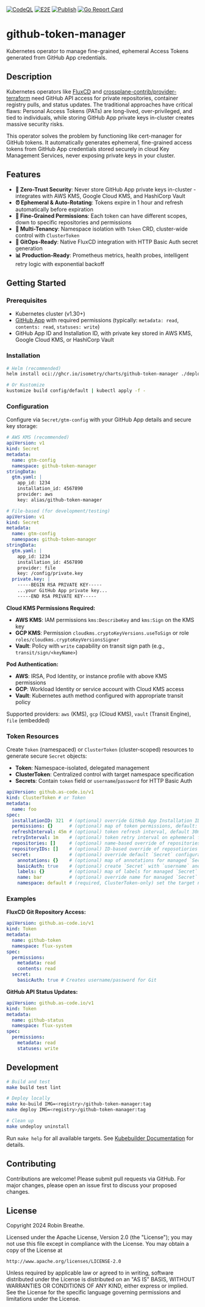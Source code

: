 [![CodeQL](https://github.com/isometry/github-token-manager/actions/workflows/codeql.yaml/badge.svg)](https://github.com/isometry/github-token-manager/actions/workflows/codeql.yaml)
[![E2E](https://github.com/isometry/github-token-manager/actions/workflows/e2e.yaml/badge.svg)](https://github.com/isometry/github-token-manager/actions/workflows/e2e.yaml)
[![Publish](https://github.com/isometry/github-token-manager/actions/workflows/publish.yaml/badge.svg)](https://github.com/isometry/github-token-manager/actions/workflows/publish.yaml)
[![Go Report Card](https://goreportcard.com/badge/github.com/isometry/github-token-manager)](https://goreportcard.com/report/github.com/isometry/github-token-manager)

# github-token-manager

Kubernetes operator to manage fine-grained, ephemeral Access Tokens generated from GitHub App credentials.

## Description

Kubernetes operators like [FluxCD](https://fluxcd.io/) and [crossplane-contrib/provider-terraform](https://github.com/crossplane-contrib/provider-terraform) need GitHub API access for private repositories, container registry pulls, and status updates. The traditional approaches have critical flaws: Personal Access Tokens (PATs) are long-lived, over-privileged, and tied to individuals, while storing GitHub App private keys in-cluster creates massive security risks.

This operator solves the problem by functioning like cert-manager for GitHub tokens. It automatically generates ephemeral, fine-grained access tokens from GitHub App credentials stored securely in cloud Key Management Services, never exposing private keys in your cluster.

## Features

- **🔐 Zero-Trust Security**: Never store GitHub App private keys in-cluster - integrates with AWS KMS, Google Cloud KMS, and HashiCorp Vault
- **⏰ Ephemeral & Auto-Rotating**: Tokens expire in 1 hour and refresh automatically before expiration
- **🎯 Fine-Grained Permissions**: Each token can have different scopes, down to specific repositories and permissions
- **🏢 Multi-Tenancy**: Namespace isolation with `Token` CRD, cluster-wide control with `ClusterToken`
- **🚀 GitOps-Ready**: Native FluxCD integration with HTTP Basic Auth secret generation
- **📊 Production-Ready**: Prometheus metrics, health probes, intelligent retry logic with exponential backoff

## Getting Started

### Prerequisites

- Kubernetes cluster (v1.30+)
- [GitHub App](https://docs.github.com/en/apps/creating-github-apps) with required permissions (typically: `metadata: read`, `contents: read`, `statuses: write`)
- GitHub App ID and Installation ID, with private key stored in AWS KMS, Google Cloud KMS, or HashiCorp Vault

### Installation

```bash
# Helm (recommended)
helm install oci://ghcr.io/isometry/charts/github-token-manager ./deploy/charts/github-token-manager

# Or Kustomize
kustomize build config/default | kubectl apply -f -
```

### Configuration

Configure via `Secret/gtm-config` with your GitHub App details and secure key storage:

```yaml
# AWS KMS (recommended)
apiVersion: v1
kind: Secret
metadata:
  name: gtm-config
  namespace: github-token-manager
stringData:
  gtm.yaml: |
    app_id: 1234
    installation_id: 4567890
    provider: aws
    key: alias/github-token-manager
```

```yaml
# File-based (for development/testing)
apiVersion: v1
kind: Secret
metadata:
  name: gtm-config
  namespace: github-token-manager
stringData:
  gtm.yaml: |
    app_id: 1234
    installation_id: 4567890
    provider: file
    key: /config/private.key
  private.key: |
    -----BEGIN RSA PRIVATE KEY-----
    ...your GitHub App private key...
    -----END RSA PRIVATE KEY-----
```

**Cloud KMS Permissions Required:**

- **AWS KMS**: IAM permissions `kms:DescribeKey` and `kms:Sign` on the KMS key
- **GCP KMS**: Permission `cloudkms.cryptoKeyVersions.useToSign` or role `roles/cloudkms.cryptoKeyVersionsSigner`
- **Vault**: Policy with `write` capability on transit sign path (e.g., `transit/sign/<keyName>`)

**Pod Authentication:**

- **AWS**: IRSA, Pod Identity, or instance profile with above KMS permissions
- **GCP**: Workload Identity or service account with Cloud KMS access
- **Vault**: Kubernetes auth method configured with appropriate transit policy

Supported providers: `aws` (KMS), `gcp` (Cloud KMS), `vault` (Transit Engine), `file` (embedded)

### Token Resources

Create `Token` (namespaced) or `ClusterToken` (cluster-scoped) resources to generate secure `Secret` objects:

- **Token**: Namespace-isolated, delegated management
- **ClusterToken**: Centralized control with target namespace specification
- **Secrets**: Contain `token` field or `username`/`password` for HTTP Basic Auth

```yaml
apiVersion: github.as-code.io/v1
kind: ClusterToken # or Token
metadata:
  name: foo
spec:
  installationID: 321  # (optional) override GitHub App Installation ID configured for the operator
  permissions: {}      # (optional) map of token permissions, default: all permissions assigned to the GitHub App
  refreshInterval: 45m # (optional) token refresh interval, default 30m
  retryInterval: 1m    # (optional) token retry interval on ephemeral failure; default: 5m
  repositories: []     # (optional) name-based override of repositories accessible with managed token
  repositoryIDs: []    # (optional) ID-based override of reposotiories accessible with managed token
  secret:              # (optional) override default `Secret` configuration
    annotations: {}    # (optional) map of annotations for managed `Secret`
    basicAuth: true    # (optional) create `Secret` with `username` and `password` rather than `token`
    labels: {}         # (optional) map of labels for managed `Secret`
    name: bar          # (optional) override name for managed `Secret` (default: .metadata.name)
    namespace: default # (required, ClusterToken-only) set the target namespace for managed `Secret`
```

### Examples

**FluxCD Git Repository Access:**

```yaml
apiVersion: github.as-code.io/v1
kind: Token
metadata:
  name: github-token
  namespace: flux-system
spec:
  permissions:
    metadata: read
    contents: read
  secret:
    basicAuth: true # Creates username/password for Git
```

**GitHub API Status Updates:**

```yaml
apiVersion: github.as-code.io/v1
kind: Token
metadata:
  name: github-status
  namespace: flux-system
spec:
  permissions:
    metadata: read
    statuses: write
```

## Development

```bash
# Build and test
make build test lint

# Deploy locally
make ko-build IMG=<registry>/github-token-manager:tag
make deploy IMG=<registry>/github-token-manager:tag

# Clean up
make undeploy uninstall
```

Run `make help` for all available targets. See [Kubebuilder Documentation](https://book.kubebuilder.io/introduction.html) for details.

## Contributing

Contributions are welcome! Please submit pull requests via GitHub. For major changes, please open an issue first to discuss your proposed changes.

## License

Copyright 2024 Robin Breathe.

Licensed under the Apache License, Version 2.0 (the "License");
you may not use this file except in compliance with the License.
You may obtain a copy of the License at

    http://www.apache.org/licenses/LICENSE-2.0

Unless required by applicable law or agreed to in writing, software
distributed under the License is distributed on an "AS IS" BASIS,
WITHOUT WARRANTIES OR CONDITIONS OF ANY KIND, either express or implied.
See the License for the specific language governing permissions and
limitations under the License.
